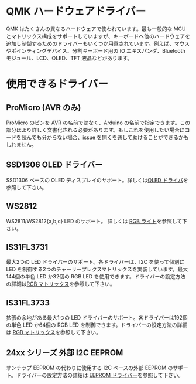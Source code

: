 # QMK ハードウェアドライバー

<!---
  grep --no-filename "^[ ]*git diff" docs/ja/*.md | sh
  original document: 0.9.0:docs/hardware_drivers.md
  git diff 0.9.0 HEAD -- docs/hardware_drivers.md | cat
-->

QMK はたくさんの異なるハードウェアで使われています。最も一般的な MCU とマトリックス構成をサポートしていますが、キーボードへ他のハードウェアを追加し制御するためのドライバーもいくつか用意されています。例えば、マウスやポインティングデバイス、分割キーボード用の IO エキスパンダ、Bluetooth モジュール、LCD、OLED、TFT 液晶などがあります。

<!-- FIXME: This should talk about how drivers are integrated into QMK and how you can add your own driver.

# Driver System Overview

-->

# 使用できるドライバー

## ProMicro (AVR のみ)

ProMicro のピンを AVR の名前ではなく、Arduino の名前で指定できます。この部分はより詳しく文書化される必要があります。もしこれを使用したい場合にコードを読んでも分からない場合、[issue を開く](https://github.com/qmk/qmk_firmware/issues/new)を通して助けることができるかもしれません。

## SSD1306 OLED ドライバー

SSD1306 ベースの OLED ディスプレイのサポート。詳しくは[OLED ドライバ](feature_oled_driver.md)を参照して下さい。

## WS2812

WS2811/WS2812{a,b,c} LED のサポート。 詳しくは [RGB ライト](feature_rgblight.md)を参照して下さい。

## IS31FL3731

最大2つの LED ドライバーのサポート。各ドライバーは、I2C を使って個別に LED を制御する2つのチャーリープレクスマトリックスを実装しています。最大144個の単色 LED か32個の RGB LED を使用できます。ドライバーの設定方法の詳細は[RGB マトリックス](feature_rgb_matrix.md)を参照して下さい。

## IS31FL3733

拡張の余地がある最大1つの LED ドライバーのサポート。各ドライバーは192個の単色 LED か64個の RGB LED を制御できます。ドライバーの設定方法の詳細は [RGB マトリックス](feature_rgb_matrix.md)を参照して下さい。

## 24xx シリーズ 外部 I2C EEPROM

オンチップ EEPROM の代わりに使用する I2C ベースの外部 EEPROM のサポート。ドライバーの設定方法の詳細は [EEPROM ドライバー](eeprom_driver.md)を参照して下さい。 
